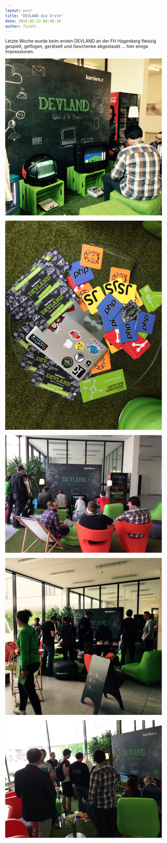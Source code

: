 ```yaml
---
layout: post
title: "DEVLAND die Erste"
date: 2015-05-22 04:46:10
author: fichtl
---
```

Letzte Woche wurde beim ersten DEVLAND an der FH Hagenberg fleissig gespielt, geflogen, gerätselt und Geschenke abgestaubt ... hier einige Impressionen.

<!--more-->

![](/assets/images/devland-hagenberg/1.jpg)

![](/assets/images/devland-hagenberg/IMG_0399.jpg) 

![](/assets/images/devland-hagenberg/IMG_0397.jpg)

![](/assets/images/devland-hagenberg/7.jpg)

![](/assets/images/devland-hagenberg/IMG_0389.jpg)